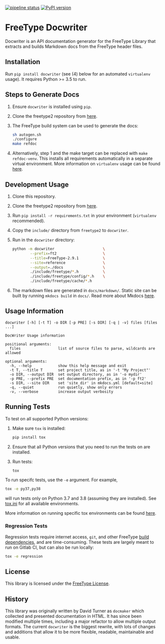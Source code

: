 [![pipeline status](https://gitlab.freedesktop.org/freetype/docwriter/badges/master/pipeline.svg)](https://gitlab.freedesktop.org/freetype/docwriter/-/commits/master)
[![PyPI version](https://badge.fury.io/py/docwriter.svg)](https://pypi.org/project/docwriter/)

# FreeType Docwriter

Docwriter is an API documentation generator for the FreeType Library that extracts and builds
Markdown docs from the FreeType header files.

## Installation

Run `pip install docwriter` (see (4) below for an automated `virtualenv` usage). It requires
Python >= 3.5 to run.

## Steps to Generate Docs
1.  Ensure `docwriter` is installed using `pip`.

2.  Clone the freetype2 repository from
    [here](https://gitlab.freedesktop.org/freetype/freetype.git).

3.  The FreeType build system can be used to generate the docs:

    ```bash
    sh autogen.sh
    ./configure
    make refdoc
    ```

4. Alternatively, step 1 and the make target can be replaced with `make refdoc-venv`. This installs
   all requirements automatically in a separate virtual environment. More information on
   `virtualenv` usage can be found
   [here](https://gitlab.freedesktop.org/freetype/freetype/-/blob/master/docs/README).

## Development Usage
1.  Clone this repository.
2.  Clone the freetype2 repository from
    [here](https://gitlab.freedesktop.org/freetype/freetype.git).
3.  Run `pip install -r requirements.txt` in your environment (`virtualenv` recommended).
4.  Copy the `include/` directory from `freetype2` to `docwriter`.
5.  Run in the `docwriter` directory:

    ```bash
    python -m docwriter                      \
            --prefix=ft2                     \
            --title=FreeType-2.9.1           \
            --site=reference                 \
            --output=./docs                  \
            ./include/freetype/*.h           \
            ./include/freetype/config/*.h    \
            ./include/freetype/cache/*.h
    ```
6.  The markdown files are generated in `docs/markdown/`. Static site can be built by running
    `mkdocs build` in `docs/`. Read more about Mkdocs
    [here](https://www.mkdocs.org/#building-the-site).

## Usage Information

```
docwriter [-h] [-t T] -o DIR [-p PRE] [-s DIR] [-q | -v] files [files ...]

DocWriter Usage information

positional arguments:
  files                 list of source files to parse, wildcards are allowed

optional arguments:
  -h, --help            show this help message and exit
  -t T, --title T       set project title, as in '-t "My Project"'
  -o DIR, --output DIR  set output directory, as in '-o mydir'
  -p PRE, --prefix PRE  set documentation prefix, as in '-p ft2'
  -s DIR, --site DIR    set 'site_dir' in mkdocs.yml [default=site]
  -q, --quiet           run quietly, show only errors
  -v, --verbose         increase output verbosity
```

## Running Tests

To test on all supported Python versions:

1.  Make sure `tox` is installed:
    ```bash
    pip install tox
    ```

2.  Ensure that all Python versions that you need to run the tests on are installed.

3.  Run tests:
    ```bash
    tox
    ```

To run specifc tests, use the `-e` argument. For example,

```bash
tox -e py37,py38
```

will run tests only on Python 3.7 and 3.8 (assuming they are installed). See [tox.ini](tox.ini) for
all available environments.

More information on running specific tox environments can be found
[here](https://tox.readthedocs.io/en/latest/example/general.html#selecting-one-or-more-environments-to-run-tests-against).

### Regression Tests

Regression tests require internet access, `git`, and other FreeType [build
dependencies](https://gitlab.freedesktop.org/freetype/freetype/-/blob/master/README.git), and are
time-consuming. These tests are largely meant to run on Gitlab CI, but can also be run locally:

```bash
tox -e regression
```

## License

This library is licensed under the [FreeType License](https://www.freetype.org/license.html).

## History

This library was originally written by David Turner as `docmaker` which collected and presented
documentation in HTML. It has since been modified multiple times, including a major refactor to
allow multiple output formats. The current `docwriter` is the biggest rewrite, with lots of changes
and additions that allow it to be more flexible, readable, maintainable and usable.
